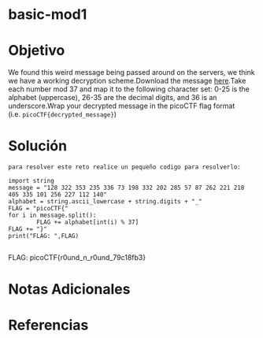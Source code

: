 # basic-mod1
# Objetivo
We found this weird message being passed around on the servers, we think we have a working decryption scheme.Download the message [here](https://artifacts.picoctf.net/c/127/message.txt).Take each number mod 37 and map it to the following character set: 0-25 is the alphabet (uppercase), 26-35 are the decimal digits, and 36 is an underscore.Wrap your decrypted message in the picoCTF flag format (i.e. `picoCTF{decrypted_message}`)
# Solución 
```
para resolver este reto realice un pequeño codigo para resolverlo:

import string
message = "128 322 353 235 336 73 198 332 202 285 57 87 262 221 218 405 335 101 256 227 112 140"
alphabet = string.ascii_lowercase + string.digits + "_"
FLAG = "picoCTF{"   
for i in message.split():
        FLAG += alphabet[int(i) % 37]
FLAG += "}"
print("FLAG: ",FLAG)


```
FLAG:  picoCTF{r0und_n_r0und_79c18fb3}
# Notas Adicionales

# Referencias